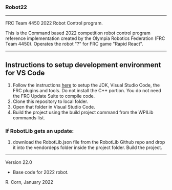 ### Robot22
----------------------------------------------------------------------------
FRC Team 4450 2022 Robot Control program.

This is the Command based 2022 competition robot control program reference implementation created by the Olympia Robotics Federation (FRC Team 4450). 
Operates the robot "?" for FRC game "Rapid React".

----------------------------------------------------------------------------
## Instructions to setup development environment for VS Code
1) Follow the instructions [here](https://wpilib.screenstepslive.com/s/currentCS/m/java) to setup the JDK, Visual Studio Code, the FRC plugins and tools. Do not install the C++ portion. You do not need the FRC Update Suite to compile code.
2) Clone this repository to local folder.
3) Open that folder in Visual Studio Code.
4) Build the project using the build project command from the WPILib commands list.

### If RobotLib gets an update:
1) download the RobotLib.json file from the RobotLib Github repo and drop it into the vendordeps folder inside the project folder. Build the project.
****************************************************************************************************************
Version 22.0

*   Base code for 2022 robot.

R. Corn, January 2022
